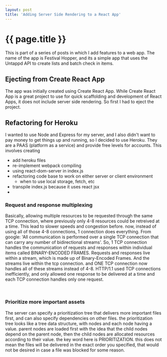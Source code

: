 ```yaml
---
layout: post
title: 'Adding Server Side Rendering to a React App'
---
```

# {{ page.title }}
This is part of a series of posts in which I add features to a web app. The name of the app is Festival Hopper, and its a simple app that uses the Untappd API to create lists and batch check in items.

## Ejecting from Create React App
The app was initially created using Create React App. While Create React App is a great project to use for quick scaffolding and development of React Apps, it does not include server side rendering. So first I had to eject the project. 

## Refactoring for Heroku
I wanted to use Node and Express for my server, and I also didn't want to pay money to get things up and running, so I decided to use Heroku. They are a PAAS (platform as a service) and provide free levels for accounts. This involves creating 



- add heroku files 
- re-implement webpack compiling
- using react-dom-server in index.js 
- refactoring code base to work on either server or client environment
    - when to use local storage, fetch, etc 
- transpile index.js because it uses react jsx
- 




### Request and response multiplexing
Basically, allowing multiple resources to be requested through the same TCP connection, where previously only 4-8 resources could be retreived at a time. This lead to slower speeds and congestion before. now, instead of using all of those 4-8 connections, 1 connection does everything. From google: 'All communication is performed over a single TCP connection that can carry any number of bidirectional streams'. So, 1 TCP connection handles the communication of requests and responses within individual items called BINARY-ENCODED FRAMES. Requests and responses live within a stream, which is made up of Binary-Encoded Frames. And the streams live within the tcp connection. and ONE TCP connection now handles all of these streams instead of 4-8. HTTP/1.1 used TCP connections inefficiently, and only allowed one response to be delivered at a time and each TCP connection handles only one request.

<br/>

### Prioritize more important assets
The server can specify a prioritization tree that delivers more important files first, and can also specify dependencies on other files. the prioritization tree looks like a tree data structure, with nodes and each node having a value. parent nodes are loaded first with the idea that the child nodes depend on the parent node, then the child nodes are allocated resources according to their value. the key word here is PRIORITIZATION. this does not mean the files will be delivered in the exact order you specified, that would not be desired in case a file was blocked for some reason.

